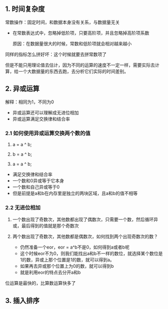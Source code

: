 ## 1. 时间复杂度

常数操作：固定时间，和数据本身没有关系，与数据量无关

- 在常数表达式中，忽略掉低阶项，只要高阶项，并且忽略掉高阶项系数

  原因：在数据量很大的时候，常数和低阶项就会相对越来越小

同样的指标怎么拼好坏：这个时候就要去拼常数项了

但是不能只用理论值去估计，因为不同的运算的速度不一定一样，需要实际去计算，给一个大数据量的东西去跑，去分析它们实际的时间差别。

## 2. 异或运算

解释：相同为1，不同为0

- 异或运算还可以理解成无进位相加
- 异或运算满足交换律和结合率

### 2.1 **如何使用异或运算交换两个数的值**

1. a = a ^ b;

2. b = a ^ b;

3. a = a ^ b;

- 满足交换律和结合率
- 一个数和0异或等于它本身
- 一个数和自己异或等于0
- 但是前提是a和b在内存里是独立的两块区域，且a和b的值不相等

### 2.2 **无进位相加**

1. 一个数出现了奇数次，其他数都出现了偶数次，只需要一个数，然后循环异或，最后得到的值就是那个奇数次

2. 两个数出现了奇数次，其他数都是偶数次，如何找到两个出现奇数次的数？
   - 仍然准备一个eor，eor = a^b不是0，如何得到a或者b呢
   - 这个时候eor不为0，则我们能找出a和b不一样的数位，就选择某个数位是1的数，异或上那个位置是1的数，就可以得到a。
   - 如果再去异或那个位置上为0的数，就可以得到b
   - 就是利用eor的特点去分开a和b

位运算是最快的，比算数运算快多了

## 3. 插入排序